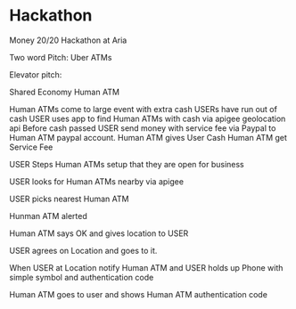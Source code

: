 Hackathon
=========

Money 20/20 Hackathon at Aria

Two word Pitch: Uber ATMs

Elevator pitch:

Shared Economy Human ATM

Human ATMs come to large event with extra cash
USERs have run out of cash
USER uses app to find Human ATMs with cash via apigee geolocation api
Before cash passed USER send money with service fee via Paypal to Human ATM paypal account.
Human ATM gives User Cash
Human ATM get Service Fee


USER Steps
Human ATMs setup that they are open for business

USER looks for Human ATMs nearby via apigee

USER picks nearest Human ATM

Hunman ATM alerted

Human ATM says OK and gives location to USER

USER agrees on Location and goes to it.

When USER at Location notify Human ATM and USER holds up Phone with simple symbol and authentication code

Human ATM goes to user and shows Human ATM authentication code


